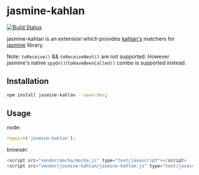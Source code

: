 # jasmine-kahlan

[![Build Status](https://travis-ci.org/crysalead-js/jasmine-kahlan.png?branch=master)](https://travis-ci.org/crysalead-js/jasmine-kahlan)

jasmine-kahlan is an extension which provides [kahlan's](https://github.com/crysalead/kahlan) matchers for [jasmine](http://http://jasmine.github.io/) library.

Note: `toReceive()` && `toReceiveNext()` are not supported. However jasmine's native `spyOn()`/`toHaveBeenCalled()` combo is supported instead.

## Installation

```bash
npm install jasmine-kahlan --save-dev;
```

## Usage

node:
```js
require('jasmine-kahlan');
```

browser:
```js
<script src="vendor/mocha/mocha.js" type="text/javascript"></script>
<script src="vendor/jasmine-kahlan/jasmine-kahlan.js" type="text/javascript"></script>
```
